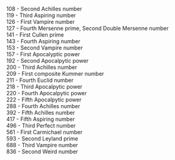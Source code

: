 108 - Second Achilles number  
119 - Third Aspiring number  
126 - First Vampire number  
127 - Fourth Mersenne prime, Second Double Mersenne number  
141 - First Cullen prime  
143 - Fourth Aspiring number  
153 - Second Vampire number  
157 - First Apocalyptic power  
192 - Second Apocalpytic power  
200 - Third Achilles number  
209 - First composite Kummer number  
211 - Fourth Euclid number  
218 - Third Apocalpytic power  
220 - Fourth Apocalpytic power  
222 - Fifth Apocalpytic power  
288 - Fourth Achilles number  
392 - Fifth Achilles number  
417 - Fifth Aspiring number  
496 - Third Perfect number  
561 - First Carmichael number  
593 - Second Leyland prime  
688 - Third Vampire number  
836 - Second Weird number  
